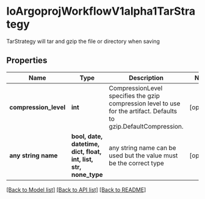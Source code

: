 # IoArgoprojWorkflowV1alpha1TarStrategy

TarStrategy will tar and gzip the file or directory when saving

## Properties
Name | Type | Description | Notes
------------ | ------------- | ------------- | -------------
**compression_level** | **int** | CompressionLevel specifies the gzip compression level to use for the artifact. Defaults to gzip.DefaultCompression. | [optional] 
**any string name** | **bool, date, datetime, dict, float, int, list, str, none_type** | any string name can be used but the value must be the correct type | [optional]

[[Back to Model list]](../README.md#documentation-for-models) [[Back to API list]](../README.md#documentation-for-api-endpoints) [[Back to README]](../README.md)


